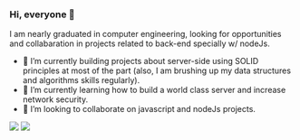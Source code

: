 ### Hi, everyone 👋
I am nearly graduated in computer engineering, looking for opportunities and collabaration in projects related to back-end specially w/ nodeJs.
- 🔭 I’m currently building projects about server-side using SOLID principles at most of the part (also, I am brushing up my data structures and algorithms skills regularly).
- 🌱 I’m currently learning how to build a world class server and increase network security.
- 🤝 I’m looking to collaborate on javascript and nodeJs projects. 
 

[<img src="https://img.shields.io/badge/linkedin-%230077B5.svg?&style=for-the-badge&logo=linkedin&logoColor=white" />](https://www.linkedin.com/in/cadu-mello-2826a81b6/) [<img src = "https://img.shields.io/badge/instagram-%23E4405F.svg?&style=for-the-badge&logo=instagram&logoColor=white">](https://www.instagram.com/cadupmello/)
